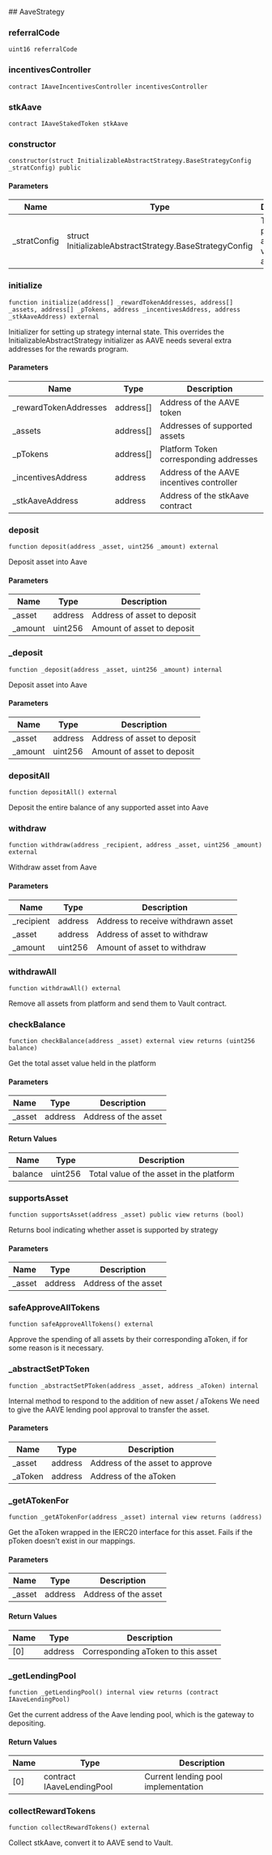 ﻿﻿## AaveStrategy


### referralCode

```solidity
uint16 referralCode
```

### incentivesController

```solidity
contract IAaveIncentivesController incentivesController
```

### stkAave

```solidity
contract IAaveStakedToken stkAave
```

### constructor

```solidity
constructor(struct InitializableAbstractStrategy.BaseStrategyConfig _stratConfig) public
```





#### Parameters

| Name | Type | Description |
| ---- | ---- | ----------- |
| _stratConfig | struct InitializableAbstractStrategy.BaseStrategyConfig | The platform and OToken vault addresses |


### initialize

```solidity
function initialize(address[] _rewardTokenAddresses, address[] _assets, address[] _pTokens, address _incentivesAddress, address _stkAaveAddress) external
```

Initializer for setting up strategy internal state. This overrides the
InitializableAbstractStrategy initializer as AAVE needs several extra
addresses for the rewards program.



#### Parameters

| Name | Type | Description |
| ---- | ---- | ----------- |
| _rewardTokenAddresses | address[] | Address of the AAVE token |
| _assets | address[] | Addresses of supported assets |
| _pTokens | address[] | Platform Token corresponding addresses |
| _incentivesAddress | address | Address of the AAVE incentives controller |
| _stkAaveAddress | address | Address of the stkAave contract |


### deposit

```solidity
function deposit(address _asset, uint256 _amount) external
```



Deposit asset into Aave

#### Parameters

| Name | Type | Description |
| ---- | ---- | ----------- |
| _asset | address | Address of asset to deposit |
| _amount | uint256 | Amount of asset to deposit |


### _deposit

```solidity
function _deposit(address _asset, uint256 _amount) internal
```



Deposit asset into Aave

#### Parameters

| Name | Type | Description |
| ---- | ---- | ----------- |
| _asset | address | Address of asset to deposit |
| _amount | uint256 | Amount of asset to deposit |


### depositAll

```solidity
function depositAll() external
```



Deposit the entire balance of any supported asset into Aave



### withdraw

```solidity
function withdraw(address _recipient, address _asset, uint256 _amount) external
```



Withdraw asset from Aave

#### Parameters

| Name | Type | Description |
| ---- | ---- | ----------- |
| _recipient | address | Address to receive withdrawn asset |
| _asset | address | Address of asset to withdraw |
| _amount | uint256 | Amount of asset to withdraw |


### withdrawAll

```solidity
function withdrawAll() external
```



Remove all assets from platform and send them to Vault contract.



### checkBalance

```solidity
function checkBalance(address _asset) external view returns (uint256 balance)
```



Get the total asset value held in the platform

#### Parameters

| Name | Type | Description |
| ---- | ---- | ----------- |
| _asset | address | Address of the asset |

#### Return Values

| Name | Type | Description |
| ---- | ---- | ----------- |
| balance | uint256 | Total value of the asset in the platform |

### supportsAsset

```solidity
function supportsAsset(address _asset) public view returns (bool)
```



Returns bool indicating whether asset is supported by strategy

#### Parameters

| Name | Type | Description |
| ---- | ---- | ----------- |
| _asset | address | Address of the asset |


### safeApproveAllTokens

```solidity
function safeApproveAllTokens() external
```



Approve the spending of all assets by their corresponding aToken,
     if for some reason is it necessary.



### _abstractSetPToken

```solidity
function _abstractSetPToken(address _asset, address _aToken) internal
```



Internal method to respond to the addition of new asset / aTokens
            We need to give the AAVE lending pool approval to transfer the
            asset.

#### Parameters

| Name | Type | Description |
| ---- | ---- | ----------- |
| _asset | address | Address of the asset to approve |
| _aToken | address | Address of the aToken |


### _getATokenFor

```solidity
function _getATokenFor(address _asset) internal view returns (address)
```



Get the aToken wrapped in the IERC20 interface for this asset.
     Fails if the pToken doesn't exist in our mappings.

#### Parameters

| Name | Type | Description |
| ---- | ---- | ----------- |
| _asset | address | Address of the asset |

#### Return Values

| Name | Type | Description |
| ---- | ---- | ----------- |
| [0] | address | Corresponding aToken to this asset |

### _getLendingPool

```solidity
function _getLendingPool() internal view returns (contract IAaveLendingPool)
```



Get the current address of the Aave lending pool, which is the gateway to
     depositing.


#### Return Values

| Name | Type | Description |
| ---- | ---- | ----------- |
| [0] | contract IAaveLendingPool | Current lending pool implementation |

### collectRewardTokens

```solidity
function collectRewardTokens() external
```



Collect stkAave, convert it to AAVE send to Vault.



